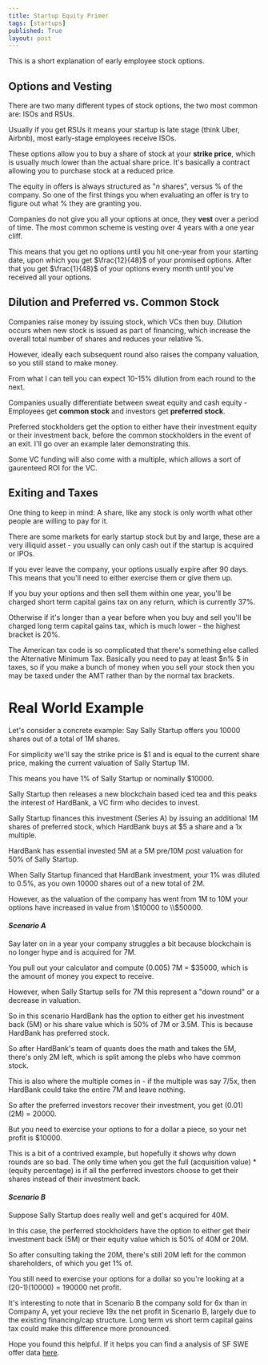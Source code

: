 ```yaml
---
title: Startup Equity Primer
tags: [startups]
published: True
layout: post
---
```


This is a short explanation of early employee stock options. 

<!--more-->

## Options and Vesting
There are two many different types of stock options, the two most common are: ISOs and RSUs. 

Usually if you get RSUs it means your startup is late stage (think Uber, Airbnb), most early-stage employees receive ISOs. 

These options allow you to buy a share of stock at your **strike price**, which is usually much lower than the actual share price. It's basically a contract allowing you to purchase stock at a reduced price. 

The equity in offers is always structured as "$n$ shares", versus % of the company. So one of the first things you when evaluating an offer is try to figure out what % they are granting you. 

Companies do not give you all your options at once, they **vest** over a period of time. The most common scheme is vesting over 4 years with a one year cliff. 

This means that you get no options until you hit one-year from your starting date, upon which you get $\frac{12}{48}$ of your promised options. After that you get $\frac{1}{48}$ of your options every month until you've received all your options. 

## Dilution and Preferred vs. Common Stock 

Companies raise money by issuing stock, which VCs then buy.  Dilution occurs when new stock is issued as part of financing, which increase the overall total number of shares and reduces your relative %. 

However, ideally each subsequent round also raises the company valuation, so you still stand to make money. 

From what I can tell you can expect 10-15% dilution from each round to the next. 

Companies usually differentiate between sweat equity and cash equity - 
Employees get **common stock** and investors get **preferred stock**.


Preferred stockholders get the option to either have their investment equity or their investment back, before the common stockholders in the event of an exit. I'll go over an example later demonstrating this. 

Some VC funding will also come with a multiple, which allows a sort of gaurenteed ROI for the VC. 

## Exiting and Taxes
One thing to keep in mind: A share, like any stock is only worth what other people are willing to pay for it.

There are some markets for early startup stock but by and large, these are a very illiquid asset - you usually can only cash out if the startup is acquired or IPOs.

If you ever leave the company, your options usually expire after 90 days. This means that you'll need to either exercise them or give them up. 

If you buy your options and then sell them within one year, you'll be charged short term capital gains tax on any return, which is currently 37%.

Otherwise if it's longer than a year before when you buy and sell you'll be charged long term capital gains tax, which is much lower - the highest bracket is 20%.

The American tax code is so complicated that there's something else called the Alternative Minimum Tax. Basically you need to pay at least $n\% $ in taxes, so if you make a bunch of money when you sell your stock then you may be taxed under the AMT rather than by the normal tax brackets. 

# Real World Example
Let's consider a concrete example: Say Sally Startup offers you 10000 shares out of a total of 1M shares.

For simplicity we'll say the strike price is $1 and is equal to the current share price, making the current valuation of Sally Startup 1M. 

This means you have 1% of Sally Startup or nominally $10000. 

Sally Startup then releases a new blockchain based iced tea and this peaks the interest of HardBank, a VC firm who decides to invest.

Sally Startup finances this investment (Series A) by issuing an additional 1M shares of preferred stock, which HardBank buys at $5 a share and a 1x multiple.

HardBank has essential invested 5M at a 5M pre/10M post valuation for 50% of Sally Startup. 

When Sally Startup financed that HardBank investment, your 1% was diluted to 0.5%, as you own 10000 shares out of a new total of 2M.  

However, as the valuation of the company has went from 1M to 10M your options have increased in value from \\$10000 to \\$50000.

#### *Scenario A*

Say later on in a year your company struggles a bit because blockchain is no longer hype and is acquired for 7M.

You pull out your calculator and compute (0.005) 7M = $35000, which is the amount of money you expect to receive. 

However, when Sally Startup sells for 7M this represent a "down round" or a decrease in valuation.

So in this scenario HardBank has the option to either get his investment back (5M) or his share value which is 50% of 7M or 3.5M. This is because HardBank has preferred stock. 

So after HardBank's team of quants does the math and takes the 5M, there's only 2M left, which is split among the plebs who have common stock. 

This is also where the multiple comes in - if the multiple was say 7/5x, then HardBank could take the entire 7M and leave nothing. 

So after the preferred investors recover their investment, you get (0.01) (2M) = 20000.

But you need to exercise your options to for a dollar a piece, so your net profit is $10000.

This is a bit of a contrived example, but hopefully it shows why down rounds are so bad. The only time when you get the full (acquisition value) * (equity percentage) is if all the perferred investors choose to get their shares instead of their investment back. 

#### *Scenario B*
Suppose Sally Startup does really well and get's acquired for 40M. 

In this case, the perferred stockholders have the option to either get their investment back (5M) or their equity value which is 50% of 40M or 20M.

So after consulting taking the 20M, there's still 20M left for the common shareholders, of which you get 1% of. 

You still need to exercise your options for a dollar so you're looking at a (20-1)(10000) = 190000 net profit. 

It's interesting to note that in Scenario B the company sold for 6x than in Company A, yet your recieve 19x the net profit in Scenario B, largely due to the existing financing/cap structure. Long term vs short term capital gains tax could make this difference more pronounced. 

Hope you found this helpful. If it helps you can find a analysis of SF SWE offer data [here](/).
